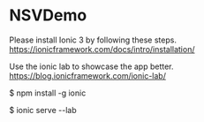 # NSVDemo

Please install Ionic 3 by following these steps. https://ionicframework.com/docs/intro/installation/

Use the ionic lab to showcase the app better. https://blog.ionicframework.com/ionic-lab/

$ npm install -g ionic

$ ionic serve --lab



